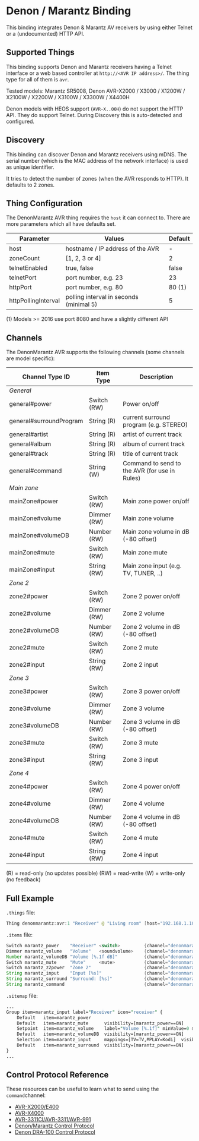 # Denon / Marantz Binding

This binding integrates Denon & Marantz AV receivers by using either Telnet or a (undocumented) HTTP API.

## Supported Things

This binding supports Denon and Marantz receivers having a Telnet interface or a web based controller at `http://<AVR IP address>/`.
The thing type for all of them is `avr`.

Tested models: Marantz SR5008, Denon AVR-X2000 / X3000 / X1200W / X2100W / X2200W / X3100W / X3300W / X4400H

Denon models with HEOS support (`AVR-X..00H`) do not support the HTTP API. They do support Telnet.
During Discovery this is auto-detected and configured.

## Discovery

This binding can discover Denon and Marantz receivers using mDNS.
The serial number (which is the MAC address of the network interface) is used as unique identifier.

It tries to detect the number of zones (when the AVR responds to HTTP).
It defaults to 2 zones.

## Thing Configuration

The DenonMarantz AVR thing requires the `host` it can connect to.
There are more parameters which all have defaults set.

|      Parameter      |                 Values                  | Default |
|---------------------|-----------------------------------------|---------|
| host                | hostname / IP address of the AVR        | -       |
| zoneCount           | [1, 2, 3 or 4]                          | 2       |
| telnetEnabled       | true, false                             | false   |
| telnetPort          | port number, e.g. 23                    | 23      |
| httpPort            | port number, e.g. 80                    | 80 (1)  |
| httpPollingInterval | polling interval in seconds (minimal 5) | 5       |

(1) Models >= 2016 use port 8080 and have a slightly different API

## Channels

The DenonMarantz AVR supports the following channels (some channels are model specific):

|     Channel Type ID     |  Item Type  |                  Description                  |
|-------------------------|-------------|-----------------------------------------------|
| _General_               |             |
| general#power           | Switch (RW) | Power on/off                                  |
| general#surroundProgram | String (R)  | current surround program (e.g. STEREO)        |
| general#artist          | String (R)  | artist of current track                       |
| general#album           | String (R)  | album of current track                        |
| general#track           | String (R)  | title of current track                        |
| general#command         | String (W)  | Command to send to the AVR (for use in Rules) |
| _Main zone_             |             |
| mainZone#power          | Switch (RW) | Main zone power on/off                        |
| mainZone#volume         | Dimmer (RW) | Main zone volume                              |
| mainZone#volumeDB       | Number (RW) | Main zone volume in dB (-80 offset)           |
| mainZone#mute           | Switch (RW) | Main zone mute                                |
| mainZone#input          | String (RW) | Main zone input (e.g. TV, TUNER, ..)          |
| _Zone 2_                |             |
| zone2#power             | Switch (RW) | Zone 2 power on/off                           |
| zone2#volume            | Dimmer (RW) | Zone 2 volume                                 |
| zone2#volumeDB          | Number (RW) | Zone 2 volume in dB (-80 offset)              |
| zone2#mute              | Switch (RW) | Zone 2 mute                                   |
| zone2#input             | String (RW) | Zone 2 input                                  |
| _Zone 3_                |             |
| zone3#power             | Switch (RW) | Zone 3 power on/off                           |
| zone3#volume            | Dimmer (RW) | Zone 3 volume                                 |
| zone3#volumeDB          | Number (RW) | Zone 3 volume in dB (-80 offset)              |
| zone3#mute              | Switch (RW) | Zone 3 mute                                   |
| zone3#input             | String (RW) | Zone 3 input                                  |
| _Zone 4_                |             |
| zone4#power             | Switch (RW) | Zone 4 power on/off                           |
| zone4#volume            | Dimmer (RW) | Zone 4 volume                                 |
| zone4#volumeDB          | Number (RW) | Zone 4 volume in dB (-80 offset)              |
| zone4#mute              | Switch (RW) | Zone 4 mute                                   |
| zone4#input             | String (RW) | Zone 4 input                                  |

(R) = read-only (no updates possible)
(RW) = read-write
(W) = write-only (no feedback)

## Full Example

`.things` file:

```java
Thing denonmarantz:avr:1 "Receiver" @ "Living room" [host="192.168.1.100"]
```

`.items` file:

```java
Switch marantz_power    "Receiver" <switch>         {channel="denonmarantz:avr:1:general#power"}
Dimmer marantz_volume   "Volume"   <soundvolume>    {channel="denonmarantz:avr:1:mainZone#volume"}
Number marantz_volumeDB "Volume [%.1f dB]"          {channel="denonmarantz:avr:1:mainzone#volume"}
Switch marantz_mute     "Mute"     <mute>           {channel="denonmarantz:avr:1:mainZone#mute"}
Switch marantz_z2power  "Zone 2"                    {channel="denonmarantz:avr:1:zone2#power"}
String marantz_input    "Input [%s]"                {channel="denonmarantz:avr:1:mainZone#input" }
String marantz_surround "Surround: [%s]"            {channel="denonmarantz:avr:1:general#surroundProgram"}
String marantz_command                              {channel="denonmarantz:avr:1:general#command"}
```

`.sitemap` file:

```perl
...
Group item=marantz_input label="Receiver" icon="receiver" {
    Default   item=marantz_power
    Default   item=marantz_mute      visibility=[marantz_power==ON]
    Setpoint  item=marantz_volume    label="Volume [%.1f]" minValue=0 maxValue=40 step=0.5  visibility=[marantz_power==ON]
    Default   item=marantz_volumeDB  visibility=[marantz_power==ON]
    Selection item=marantz_input     mappings=[TV=TV,MPLAY=Kodi]  visibility=[marantz_power==ON]
    Default   item=marantz_surround  visibility=[marantz_power==ON]
}
...
```

## Control Protocol Reference

These resources can be useful to learn what to send using the `command`channel:

- [AVR-X2000/E400](http://www2.aerne.com/Public/dok-sw.nsf/0c6187bc750a16fcc1256e3c005a9740/96a2ba120706d10dc1257bdd0033493f/$FILE/AVRX2000_E400_PROTOCOL(10.1.0)_V04.pdf)
- [AVR-X4000](https://usa.denon.com/us/product/hometheater/receivers/avrx4000?docname=AVRX4000_PROTOCOL(10%203%200)_V03.pdf)
- [AVR-3311CI/AVR-3311/AVR-991](https://www.awe-europe.com/documents/Control%20Docs/Denon/Archive/AVR3311CI_AVR3311_991_PROTOCOL_V7.1.0.pdf)
- [Denon/Marantz Control Protocol](https://assets.eu.denon.com/DocumentMaster/DE/AVR1713_AVR1613_PROTOCOL_V8.6.0.pdf)
- [Denon DRA-100 Control Protocol](https://assets.denon.com/DocumentMaster/RU/DRA-100_PROTOCOL_Ver100.pdf)

